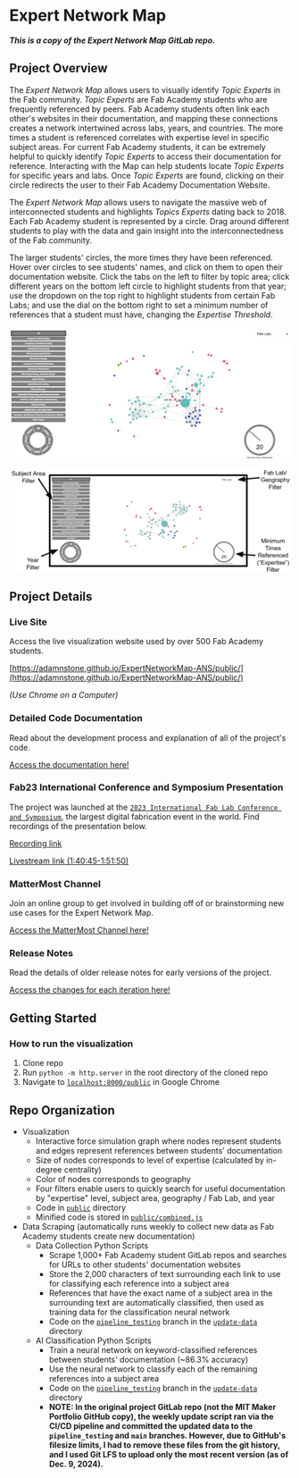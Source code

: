 # Expert Network Map

***This is a copy of the Expert Network Map GitLab repo.***

## Project Overview

The *Expert Network Map* allows users to visually identify *Topic Experts* in the Fab community. *Topic Experts* are Fab Academy students who are frequently referenced by peers. Fab Academy students often link each other's websites in their documentation, and mapping these connections creates a network intertwined across labs, years, and countries. The more times a student is referenced correlates with expertise level in specific subject areas. For current Fab Academy students, it can be extremely helpful to quickly identify *Topic Experts* to access their documentation for reference. Interacting with the Map can help students locate *Topic Experts* for specific years and labs. Once *Topic Experts* are found, clicking on their circle redirects the user to their Fab Academy Documentation Website.
 
The *Expert Network Map* allows users to navigate the massive web of interconnected students and highlights *Topics Experts* dating back to 2018. Each Fab Academy student is represented by a circle. Drag around different students to play with the data and gain insight into the interconnectedness of the Fab community.

The larger students' circles, the more times they have been referenced. Hover over circles to see students' names, and click on them to open their documentation website. Click the tabs on the left to filter by topic area; click different years on the bottom left circle to highlight students from that year; use the dropdown on the top right to highlight students from certain Fab Labs; and use the dial on the bottom right to set a minimum number of references that a student must have, changing the *Expertise Threshold*.

![Expert Network Map Website Hero Shot](./images/exnm-hero.png)

![Expert Network Map Website Labeled](./images/exnm-hero-labeled.png)

## Project Details

### Live Site

Access the live visualization website used by over 500 Fab Academy students.

[https://adamnstone.github.io/ExpertNetworkMap-ANS/public/](https://adamnstone.github.io/ExpertNetworkMap-ANS/public/)

*(Use Chrome on a Computer)*

### Detailed Code Documentation

Read about the development process and explanation of all of the project's code.

[Access the documentation here!](https://adamnstone.com/stem/expert-network-map/)

### Fab23 International Conference and Symposium Presentation

The project was launched at the [`2023 International Fab Lab Conference and Symposium`](https://fab23.fabevent.org/), the largest digital fabrication event in the world. Find recordings of the presentation below.

[Recording link](https://drive.google.com/file/d/1bEBDj8PmzUHJm77vQDSpTuwRIUYbdzOo/view?usp=drive_link)

[Livestream link (1:40:45-1:51:50)](https://www.youtube.com/watch?v=DSM94J2tzmc)

### MatterMost Channel

Join an online group to get involved in building off of or brainstorming new use cases for the Expert Network Map.

[Access the MatterMost Channel here!](https://chat.academany.org/fabacademy-2023/channels/fab-academy-data-viz)

### Release Notes

Read the details of older release notes for early versions of the project.

[Access the changes for each iteration here!](./documentation.md)

## Getting Started

### How to run the visualization

1. Clone repo
2. Run `python -m http.server` in the root directory of the cloned repo
3. Navigate to [`localhost:8000/public`](http://localhost:8000/public/) in Google Chrome

## Repo Organization

- Visualization
    - Interactive force simulation graph where nodes represent students and edges represent references between students' documentation
    - Size of nodes corresponds to level of expertise (calculated by in-degree centrality)
    - Color of nodes corresponds to geography
    - Four filters enable users to quickly search for useful documentation by "expertise" level, subject area, geography / Fab Lab, and year
    - Code in [`public`](./public/) directory
    - Minified code is stored in [`public/combined.js`](./public/combined.js)
- Data Scraping (automatically runs weekly to collect new data as Fab Academy students create new documentation)
    - Data Collection Python Scripts
        - Scrape 1,000+ Fab Academy student GitLab repos and searches for URLs to other students' documentation websites
        - Store the 2,000 characters of text surrounding each link to use for classifying each reference into a subject area
        - References that have the exact name of a subject area in the surrounding text are automatically classified, then used as training data for the classification neural network
        - Code on the [`pipeline_testing`](https://github.com/adamnstone/ExpertNetworkMap-ANS/tree/pipeline_testing) branch in the [`update-data`](https://github.com/adamnstone/ExpertNetworkMap-ANS/tree/pipeline_testing/update-data) directory
    - AI Classification Python Scripts
        - Train a neural network on keyword-classified references between students' documentation (~86.3% accuracy)
        - Use the neural network to classify each of the remaining references into a subject area
        - Code on the [`pipeline_testing`](https://github.com/adamnstone/ExpertNetworkMap-ANS/tree/pipeline_testing) branch in the [`update-data`](https://github.com/adamnstone/ExpertNetworkMap-ANS/tree/pipeline_testing/update-data) directory
        - **NOTE: In the original project GitLab repo (not the MIT Maker Portfolio GitHub copy), the weekly update script ran via the CI/CD pipeline and committed the updated data to the `pipeline_testing` and `main` branches. However, due to GitHub's filesize limits, I had to remove these files from the git history, and I used Git LFS to upload only the most recent version (as of Dec. 9, 2024).**
